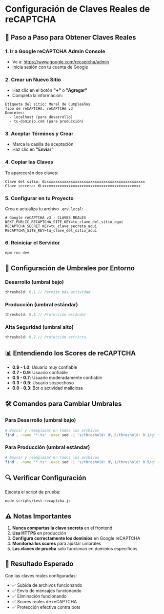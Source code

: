 # Configuración de Claves Reales de reCAPTCHA

## 🚀 **Paso a Paso para Obtener Claves Reales**

### 1. **Ir a Google reCAPTCHA Admin Console**
- Ve a: https://www.google.com/recaptcha/admin
- Inicia sesión con tu cuenta de Google

### 2. **Crear un Nuevo Sitio**
- Haz clic en el botón **"+"** o **"Agregar"**
- Completa la información:

```
Etiqueta del sitio: Mural de Cumpleaños
Tipo de reCAPTCHA: reCAPTCHA v3
Dominios: 
  - localhost (para desarrollo)
  - tu-dominio.com (para producción)
```

### 3. **Aceptar Términos y Crear**
- Marca la casilla de aceptación
- Haz clic en **"Enviar"**

### 4. **Copiar las Claves**
Te aparecerán dos claves:

```
Clave del sitio: 6Lxxxxxxxxxxxxxxxxxxxxxxxxxxxxxxxxxxxxxxxxxxxxx
Clave secreta: 6Lxxxxxxxxxxxxxxxxxxxxxxxxxxxxxxxxxxxxxxxxxxxxx
```

### 5. **Configurar en tu Proyecto**

Crea o actualiza tu archivo `.env.local`:

```env
# Google reCAPTCHA v3 - CLAVES REALES
NEXT_PUBLIC_RECAPTCHA_SITE_KEY=tu_clave_del_sitio_aqui
RECAPTCHA_SECRET_KEY=tu_clave_secreta_aqui
RECAPTCHA_SITE_KEY=tu_clave_del_sitio_aqui
```

### 6. **Reiniciar el Servidor**
```bash
npm run dev
```

## 🔧 **Configuración de Umbrales por Entorno**

### **Desarrollo (umbral bajo)**
```typescript
threshold: 0.1 // Permite más actividad
```

### **Producción (umbral estándar)**
```typescript
threshold: 0.5 // Protección estándar
```

### **Alta Seguridad (umbral alto)**
```typescript
threshold: 0.7 // Protección estricta
```

## 📊 **Entendiendo los Scores de reCAPTCHA**

- **0.9 - 1.0**: Usuario muy confiable
- **0.7 - 0.9**: Usuario confiable
- **0.5 - 0.7**: Usuario moderadamente confiable
- **0.3 - 0.5**: Usuario sospechoso
- **0.0 - 0.3**: Bot o actividad maliciosa

## 🛠️ **Comandos para Cambiar Umbrales**

### **Para Desarrollo (umbral bajo)**
```bash
# Buscar y reemplazar en todos los archivos
find . -name "*.ts" -exec sed -i 's/threshold: 0\.5/threshold: 0.1/g' {} \;
```

### **Para Producción (umbral estándar)**
```bash
# Buscar y reemplazar en todos los archivos
find . -name "*.ts" -exec sed -i 's/threshold: 0\.1/threshold: 0.5/g' {} \;
```

## 🔍 **Verificar Configuración**

Ejecuta el script de prueba:
```bash
node scripts/test-recaptcha.js
```

## ⚠️ **Notas Importantes**

1. **Nunca compartas la clave secreta** en el frontend
2. **Usa HTTPS** en producción
3. **Configura correctamente los dominios** en Google reCAPTCHA
4. **Monitorea los scores** para ajustar umbrales
5. **Las claves de prueba** solo funcionan en dominios específicos

## 🎯 **Resultado Esperado**

Con las claves reales configuradas:
- ✅ Subida de archivos funcionando
- ✅ Envío de mensajes funcionando
- ✅ Eliminación funcionando
- ✅ Scores reales de reCAPTCHA
- ✅ Protección efectiva contra bots 